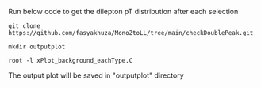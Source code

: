 Run below code to get the dilepton pT distribution after each selection

```
git clone https://github.com/fasyakhuza/MonoZtoLL/tree/main/checkDoublePeak.git

mkdir outputplot

root -l xPlot_background_eachType.C

```

The output plot will be saved in "outputplot" directory
